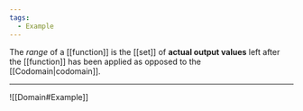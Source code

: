 ```yaml
---
tags:
  - Example
---
```

The _range_ of a [[function]] is the [[set]] of **actual output values** left after the [[function]] has been applied as opposed to the [[Codomain|codomain]].

---

![[Domain#Example]]